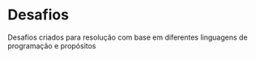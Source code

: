 # Desafios
Desafios criados para resolução com base em diferentes linguagens de programação e propósitos
